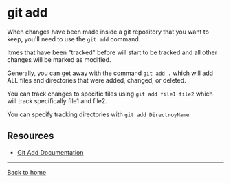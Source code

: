 # git add

When changes have been made inside a git repository that you want to keep, you'll need to use the `git add` command.

Itmes that have been "tracked" before will start to be tracked and all other changes will be marked as modified.

Generally, you can get away with the command `git add .` which will add ALL files and directories that were added, changed, or deleted.

You can track changes to specific files using `git add file1 file2` which will track specifically file1 and file2.

You can specify tracking directories with `git add DirectroyName`.

## Resources

- [Git Add Documentation](https://gtt-scm.com/docs/git-add)

---

[Back to home](../README.md)